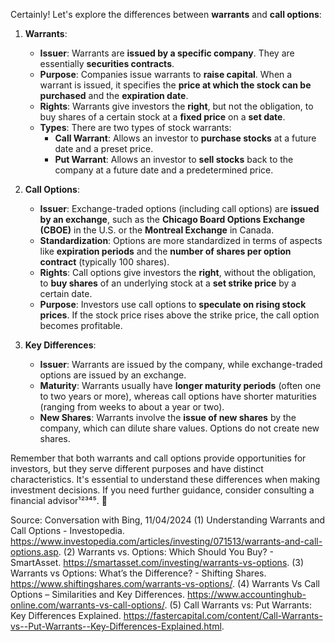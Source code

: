 Certainly! Let's explore the differences between **warrants** and **call options**:

1. **Warrants**:
   - **Issuer**: Warrants are **issued by a specific company**. They are essentially **securities contracts**.
   - **Purpose**: Companies issue warrants to **raise capital**. When a warrant is issued, it specifies the **price at which the stock can be purchased** and the **expiration date**.
   - **Rights**: Warrants give investors the **right**, but not the obligation, to buy shares of a certain stock at a **fixed price** on a **set date**.
   - **Types**: There are two types of stock warrants:
     - **Call Warrant**: Allows an investor to **purchase stocks** at a future date and a preset price.
     - **Put Warrant**: Allows an investor to **sell stocks** back to the company at a future date and a predetermined price.

2. **Call Options**:
   - **Issuer**: Exchange-traded options (including call options) are **issued by an exchange**, such as the **Chicago Board Options Exchange (CBOE)** in the U.S. or the **Montreal Exchange** in Canada.
   - **Standardization**: Options are more standardized in terms of aspects like **expiration periods** and the **number of shares per option contract** (typically 100 shares).
   - **Rights**: Call options give investors the **right**, without the obligation, to **buy shares** of an underlying stock at a **set strike price** by a certain date.
   - **Purpose**: Investors use call options to **speculate on rising stock prices**. If the stock price rises above the strike price, the call option becomes profitable.

3. **Key Differences**:
   - **Issuer**: Warrants are issued by the company, while exchange-traded options are issued by an exchange.
   - **Maturity**: Warrants usually have **longer maturity periods** (often one to two years or more), whereas call options have shorter maturities (ranging from weeks to about a year or two).
   - **New Shares**: Warrants involve the **issue of new shares** by the company, which can dilute share values. Options do not create new shares.

Remember that both warrants and call options provide opportunities for investors, but they serve different purposes and have distinct characteristics. It's essential to understand these differences when making investment decisions. If you need further guidance, consider consulting a financial advisor¹²³⁴⁵. 🌟

Source: Conversation with Bing, 11/04/2024
(1) Understanding Warrants and Call Options - Investopedia. https://www.investopedia.com/articles/investing/071513/warrants-and-call-options.asp.
(2) Warrants vs. Options: Which Should You Buy? - SmartAsset. https://smartasset.com/investing/warrants-vs-options.
(3) Warrants vs Options: What’s the Difference? - Shifting Shares. https://www.shiftingshares.com/warrants-vs-options/.
(4) Warrants Vs Call Options – Similarities and Key Differences. https://www.accountinghub-online.com/warrants-vs-call-options/.
(5) Call Warrants vs: Put Warrants: Key Differences Explained. https://fastercapital.com/content/Call-Warrants-vs--Put-Warrants--Key-Differences-Explained.html.
